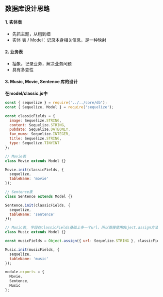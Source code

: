 ## 数据库设计思路

#### 1. 实体表

- 先抓主题，从粗到细
- 实体 表 / Model：记录本身相关信息，是一种映射



#### 2. 业务表

- 抽象，记录业务，解决业务问题
- 具有多变性



#### 3. Music, Movie, Sentence 库的设计

**在model/classic.js中**

```js
const { sequelize } = require('../../core/db');
const { Sequelize, Model } = require('sequelize');

const classicFields = {
  image: Sequelize.STRING,
  content: Sequelize.STRING,
  pubdate: Sequelize.DATEONLY,
  fav_nums: Sequelize.INTEGER,
  title: Sequelize.STRING,
  type: Sequelize.TINYINT
};

// Movie表
class Movie extends Model {}

Movie.init(classicFields, {
  sequelize,
  tableName: 'movie'
});

// Sentence表
class Sentence extends Model {}

Sentence.init(classicFields, {
  sequelize,
  tableName: 'sentence'
});

// Music表, 字段在classicFields基础上多一个url，所以直接使用Object.assign方法可以增加字段
class Music extends Model {}

const musicFields = Object.assign({ url: Sequelize.STRING }, classicFields);

Music.init(musicFields, {
  sequelize,
  tableName: 'music'
});

module.exports = {
  Movie,
  Sentence,
  Music
};
```

